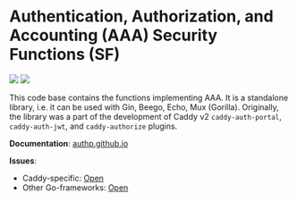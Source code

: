 # Authentication, Authorization, and Accounting (AAA) Security Functions (SF)

<a href="https://github.com/greenpau/aaasf/actions/" target="_blank"><img src="https://github.com/greenpau/aaasf/workflows/build/badge.svg?branch=main"></a>
<a href="https://pkg.go.dev/github.com/greenpau/aaasf" target="_blank"><img src="https://img.shields.io/badge/godoc-reference-blue.svg"></a>

This code base contains the functions implementing AAA. It is a
standalone library, i.e. it can be used with Gin, Beego, Echo,
Mux (Gorilla). Originally, the library was a part of the development
of Caddy v2 `caddy-auth-portal`, `caddy-auth-jwt`, and
`caddy-authorize` plugins.

**Documentation**: [authp.github.io](https://authp.github.io/)

**Issues**:

* Caddy-specific: [Open](https://github.com/greenpau/caddy-security/issues/new/choose)
* Other Go-frameworks: [Open](https://github.com/greenpau/aaasf/issues/new/choose)
